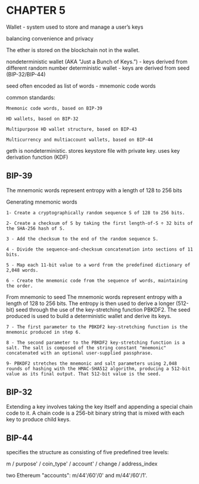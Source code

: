 CHAPTER 5
==========

Wallet - system used to store and manage a user’s keys

balancing convenience and privacy

The ether is stored on the blockchain not in the wallet.

nondeterministic wallet (AKA "Just a Bunch of Keys.”) - keys derived from different random number
deterministic wallet - keys are derived from seed (BIP-32/BIP-44)

seed often encoded as list of words - mnemonic code words

common standards:

    Mnemonic code words, based on BIP-39

    HD wallets, based on BIP-32

    Multipurpose HD wallet structure, based on BIP-43

    Multicurrency and multiaccount wallets, based on BIP-44


geth is nondeterministic. stores keystore file with private key. uses key derivation function (KDF)


BIP-39
------
The mnemonic words represent entropy with a length of 128 to 256 bits

Generating mnemonic words

    1- Create a cryptographically random sequence S of 128 to 256 bits.

    2- Create a checksum of S by taking the first length-of-S ÷ 32 bits of the SHA-256 hash of S.

    3 - Add the checksum to the end of the random sequence S.

    4 - Divide the sequence-and-checksum concatenation into sections of 11 bits.

    5 - Map each 11-bit value to a word from the predefined dictionary of 2,048 words.

    6 - Create the mnemonic code from the sequence of words, maintaining the order.


From mnemonic to seed
The mnemonic words represent entropy with a length of 128 to 256 bits. 
The entropy is then used to derive a longer (512-bit) seed through the use of the key-stretching function PBKDF2.
 The seed produced is used to build a deterministic wallet and derive its keys.
 

    7 - The first parameter to the PBKDF2 key-stretching function is the mnemonic produced in step 6.

    8 - The second parameter to the PBKDF2 key-stretching function is a salt. The salt is composed of the string constant "mnemonic" concatenated with an optional user-supplied passphrase.

    9- PBKDF2 stretches the mnemonic and salt parameters using 2,048 rounds of hashing with the HMAC-SHA512 algorithm, producing a 512-bit value as its final output. That 512-bit value is the seed.



BIP-32
------
Extending a key involves taking the key itself and appending a special chain code to it. 
A chain code is a 256-bit binary string that is mixed with each key to produce child keys.


BIP-44 
-------
specifies the structure as consisting of five predefined tree levels:

m / purpose' / coin_type' / account' / change / address_index

two Ethereum "accounts": m/44&#x27;/60&#x27;/0&#x27; and m/44&#x27;/60&#x27;/1&#x27;.

